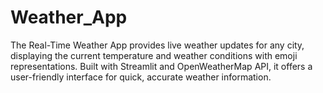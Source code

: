 # Weather_App
The Real-Time Weather App provides live weather updates for any city, displaying the current temperature and weather conditions with emoji representations. Built with Streamlit and OpenWeatherMap API, it offers a user-friendly interface for quick, accurate weather information.
